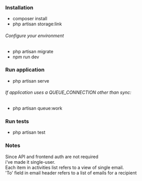 ### Installation
* composer install  
* php artisan storage:link  
###### Configure your environment
* php artisan migrate  
* npm run dev
### Run application
* php artisan serve  
  
###### If application uses a QUEUE_CONNECTION other than sync:
* php artisan queue:work  
### Run tests
* php artisan test
### Notes
Since API and frontend auth are not required  
i've made it single-user.  
Each item in activities list refers to a view of single email.  
'To' field in email header refers to a list of emails for a recipient
